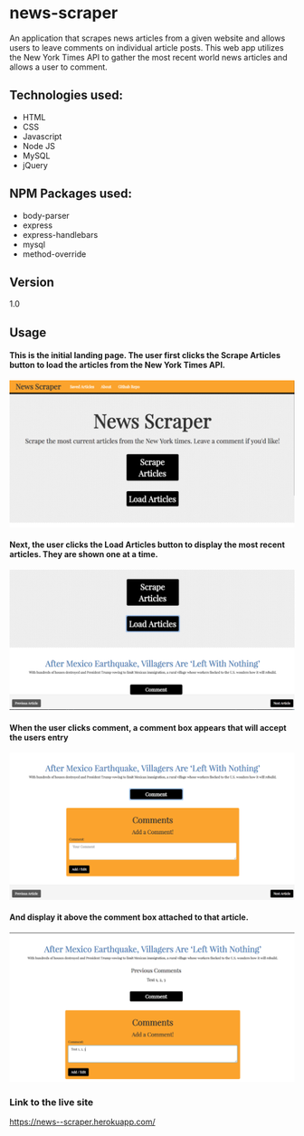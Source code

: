 # news-scraper


An application that scrapes news articles from a given website and allows users to leave comments on individual article posts.
This web app utilizes the New York Times API to gather the most recent world news articles and allows a user to comment.


## Technologies used:

- HTML
- CSS
- Javascript
- Node JS
- MySQL
- jQuery


## NPM Packages used:

- body-parser
- express
- express-handlebars
- mysql
- method-override


## Version

1.0


## Usage

#### This is the initial landing page. The user first clicks the Scrape Articles button to load the articles from the New York Times API.
![alt text](screenshots/1.png "Scrape Articles")

#### Next, the user clicks the Load Articles button to display the most recent articles. They are shown one at a time.
![alt text](screenshots/2.png "Load Articles")

#### When the user clicks comment, a comment box appears that will accept the users entry
![alt text](screenshots/3.png "Comment")

#### And display it above the comment box attached to that article.
![alt text](screenshots/4.png "Display Comment")

### Link to the live site

https://news--scraper.herokuapp.com/
